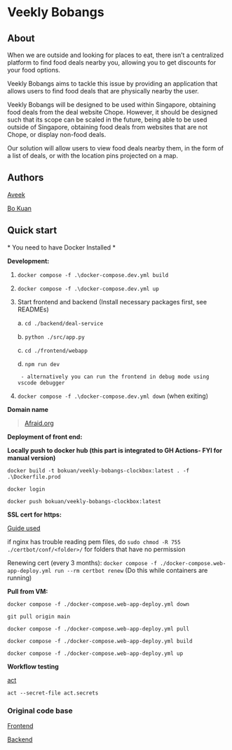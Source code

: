 # Veekly Bobangs

## About

When we are outside and looking for places to eat, there isn’t a centralized platform to find food deals nearby you, allowing you to get discounts for your food options.

Veekly Bobangs aims to tackle this issue by providing an application that allows users to find food deals that are physically nearby the user.

Veekly Bobangs will be designed to be used within Singapore, obtaining food deals from the deal website Chope. However, it should be designed such that its scope can be scaled in the future, being able to be used outside of Singapore, obtaining food deals from websites that are not Chope, or display non-food deals.

Our solution will allow users to view food deals nearby them, in the form of a list of deals, or with the location pins projected on a map. 

## Authors

[Aveek](https://github.com/magichampz)

[Bo Kuan](https://github.com/bokuanT)

## Quick start

\* You need to have Docker Installed *

**Development:**

1. `docker compose -f .\docker-compose.dev.yml build`

2. `docker compose -f .\docker-compose.dev.yml up`

3. Start frontend and backend (Install necessary packages first, see READMEs)

    a. `cd ./backend/deal-service`

    b. `python ./src/app.py`

    c. `cd ./frontend/webapp`

    d. `npm run dev`

        - alternatively you can run the frontend in debug mode using vscode debugger

3. `docker compose -f .\docker-compose.dev.yml down` (when exiting)

**Domain name**

> [Afraid.org](https://freedns.afraid.org/subdomain/)

**Deployment of front end:**

**Locally push to docker hub (this part is integrated to GH Actions- FYI for manual version)**

`docker build -t bokuan/veekly-bobangs-clockbox:latest . -f .\Dockerfile.prod`

`docker login`

`docker push bokuan/veekly-bobangs-clockbox:latest`

**SSL cert for https:**

[Guide used](https://mindsers.blog/en/post/https-using-nginx-certbot-docker/)

if nginx has trouble reading pem files, do `sudo chmod -R 755 ./certbot/conf/<folder>/` for folders that have no permission

Renewing cert (every 3 months): `docker compose -f ./docker-compose.web-app-deploy.yml run --rm certbot renew` (Do this while containers are running)

**Pull from VM:**

`docker compose -f ./docker-compose.web-app-deploy.yml down`

`git pull origin main`

`docker compose -f ./docker-compose.web-app-deploy.yml pull`

`docker compose -f ./docker-compose.web-app-deploy.yml build`

`docker compose -f ./docker-compose.web-app-deploy.yml up`

**Workflow testing**

[act](https://github.com/nektos/act)

`act --secret-file act.secrets`

### Original code base

[Frontend](https://github.com/bokuanT/veekly-bobangs)

[Backend](https://github.com/magichampz/deals-getter)
